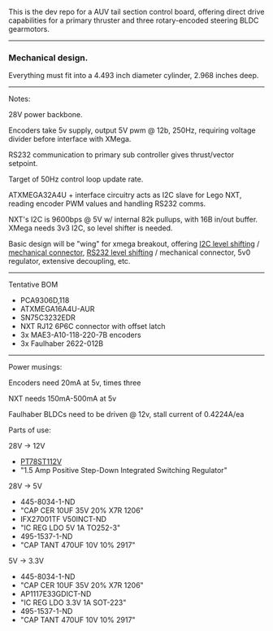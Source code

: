 This is the dev repo for a AUV tail section control board, offering direct drive capabilities for a primary thruster and three rotary-encoded steering BLDC gearmotors.


-----

### Mechanical design.

Everything must fit into a 4.493 inch diameter cylinder, 2.968 inches deep.

-----

Notes:

28V power backbone.

Encoders take 5v supply, output 5V pwm @ 12b, 250Hz, requiring voltage divider before interface with XMega.

RS232 communication to primary sub controller gives thrust/vector setpoint.

Target of 50Hz control loop update rate.

ATXMEGA32A4U + interface circuitry acts as I2C slave for Lego NXT, reading encoder PWM values and handling RS232 comms.

NXT's I2C is 9600bps @ 5V w/ internal 82k pullups, with 16B in/out buffer. XMega needs 3v3 I2C, so level shifter is needed.

Basic design will be "wing" for xmega breakout, offering [I2C level shifting](http://www.nxp.com/documents/data_sheet/PCA9306.pdf) / [mechanical connector](http://cgi.ebay.com/ws/eBayISAPI.dll?ViewItem&item=110980215829), [RS232 level shifting](http://www.ti.com/lit/ds/symlink/sn65c3232e.pdf) / mechanical connector, 5v0 regulator, extensive decoupling, etc.

-----

Tentative BOM

* PCA9306D,118
* ATXMEGA16A4U-AUR
* SN75C3232EDR
* NXT RJ12 6P6C connector with offset latch
* 3x MAE3-A10-118-220-7B encoders
* 3x Faulhaber 2622-012B

-----

Power musings:

Encoders need 20mA at 5v, times three

NXT needs 150mA-500mA at 5v

Faulhaber BLDCs need to be driven @ 12v, stall current of 0.4224A/ea

Parts of use:

28V -> 12V

* [PT78ST112V](http://www.ti.com/lit/ds/slts059a/slts059a.pdf)
 * "1.5 Amp Positive Step-Down Integrated Switching Regulator"

28V -> 5V

* 445-8034-1-ND
 * "CAP CER 10UF 35V 20% X7R 1206"
* IFX27001TF V50INCT-ND 
 * "IC REG LDO 5V 1A TO252-3"
* 495-1537-1-ND
 * "CAP TANT 470UF 10V 10% 2917"

5V -> 3.3V

* 445-8034-1-ND
 * "CAP CER 10UF 35V 20% X7R 1206"
* AP1117E33GDICT-ND
 * "IC REG LDO 3.3V 1A SOT-223"
* 495-1537-1-ND
 * "CAP TANT 470UF 10V 10% 2917"
